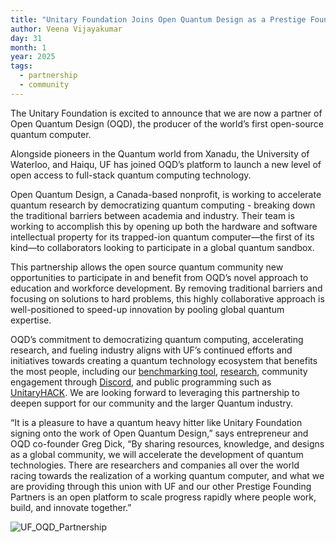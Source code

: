 ```yaml
---
title: "Unitary Foundation Joins Open Quantum Design as a Prestige Founding Partner"
author: Veena Vijayakumar
day: 31
month: 1
year: 2025
tags: 
  - partnership
  - community
---
```


The Unitary Foundation is excited to announce that we are now a partner of Open Quantum Design (OQD), the producer of the world’s first open-source quantum computer. 

Alongside pioneers in the Quantum world from Xanadu, the University of Waterloo, and Haiqu, UF has joined OQD’s platform to launch a new level of open access to full-stack quantum computing technology. 

Open Quantum Design, a Canada-based nonprofit, is working to accelerate quantum research by democratizing quantum computing - breaking down the traditional barriers between academia and industry. Their team is working to accomplish this by opening up both the hardware and software intellectual property for its trapped-ion quantum computer—the first of its kind—to collaborators looking to participate in a global quantum sandbox.

This partnership allows the open source quantum community new opportunities to participate in and benefit from OQD’s novel approach to education and workforce development. By removing traditional barriers and focusing on solutions to hard problems, this highly collaborative approach is well-positioned to speed-up innovation by pooling global quantum expertise.  

OQD’s commitment to democratizing quantum computing, accelerating research, and fueling industry aligns with UF’s continued efforts and initiatives towards creating a quantum technology ecosystem that benefits the most people, including our [benchmarking tool](https://metriq.info/), [research](https://arxiv.org/abs/2309.17233), community engagement through [Discord](https://discord.gg/2Y9z9xKKbr), and public programming such as [UnitaryHACK](https://unitaryhack.dev/). We are looking forward to leveraging this partnership to deepen support for our community and the larger Quantum industry. 

“It is a pleasure to have a quantum heavy hitter like Unitary Foundation signing onto the work of Open Quantum Design,” says entrepreneur and OQD co-founder Greg Dick, “By sharing resources, knowledge, and designs as a global community, we will accelerate the development of quantum technologies. There are researchers and companies all over the world racing towards the realization of a working quantum computer, and what we are providing through this union with UF and our other Prestige Founding Partners is an open platform to scale progress rapidly where people work, build, and innovate together.”

![UF_OQD_Partnership](/images/UF_OQD.png)
